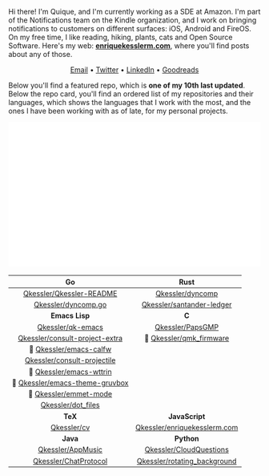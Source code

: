 Hi there! I'm Quique, and I'm currently working as a SDE at Amazon. I'm part of the Notifications team on the Kindle organization, and I work on bringing notifications to customers on different surfaces: iOS, Android and FireOS. On my free time, I like reading, hiking, plants, cats and Open Source Software. Here's my web: [**enriquekesslerm.com**](https://enriquekesslerm.com), where you'll find posts about any of those.

<div align="center">

[Email](mailto:enrique.kesslerm@gmail.com) • [Twitter](https://twitter.com/quique_kessler) • [LinkedIn](https://www.linkedin.com/in/enrique-kessler-martinez/) • [Goodreads](https://www.goodreads.com/user/show/130860665-quique)

</div>

Below you'll find a featured repo, which is **one of my 10th last updated**. Below the repo card, you'll find an ordered list of my repositories and their languages, which shows the languages that I work with the most, and the ones I have been working with as of late, for my personal projects.

<div align="center">
    <a href="https://github.com/Qkessler/PapsGMP">
        <img src="src/repo-card.svg" alt="Repo card which links to the Repo itself, in Github.">
    </a>
</div>

<div align='center'>

|  **Go**  |  **Rust**  |
| :--: | :--: |
|  [Qkessler/Qkessler-README](https://github.com/Qkessler/Qkessler-README) |   [Qkessler/dyncomp](https://github.com/Qkessler/dyncomp)  |
|  [Qkessler/dyncomp.go](https://github.com/Qkessler/dyncomp.go) |   [Qkessler/santander-ledger](https://github.com/Qkessler/santander-ledger)  |
|  **Emacs Lisp**  |  **C**  |
|  [Qkessler/qk-emacs](https://github.com/Qkessler/qk-emacs) |   [Qkessler/PapsGMP](https://github.com/Qkessler/PapsGMP)  |
|  [Qkessler/consult-project-extra](https://github.com/Qkessler/consult-project-extra) | :small_orange_diamond:  [Qkessler/qmk_firmware](https://github.com/Qkessler/qmk_firmware)  |
| :small_orange_diamond: [Qkessler/emacs-calfw](https://github.com/Qkessler/emacs-calfw) |   |
|  [Qkessler/consult-projectile](https://github.com/Qkessler/consult-projectile) |   |
| :small_orange_diamond: [Qkessler/emacs-wttrin](https://github.com/Qkessler/emacs-wttrin) |   |
| :small_orange_diamond: [Qkessler/emacs-theme-gruvbox](https://github.com/Qkessler/emacs-theme-gruvbox) |   |
| :small_orange_diamond: [Qkessler/emmet-mode](https://github.com/Qkessler/emmet-mode) |   |
|  [Qkessler/dot_files](https://github.com/Qkessler/dot_files) |   |
|  **TeX**  |  **JavaScript**  |
|  [Qkessler/cv](https://github.com/Qkessler/cv) |   [Qkessler/enriquekesslerm.com](https://github.com/Qkessler/enriquekesslerm.com)  |
|  **Java**  |  **Python**  |
|  [Qkessler/AppMusic](https://github.com/Qkessler/AppMusic) |   [Qkessler/CloudQuestions](https://github.com/Qkessler/CloudQuestions)  |
|  [Qkessler/ChatProtocol](https://github.com/Qkessler/ChatProtocol) |   [Qkessler/rotating_background](https://github.com/Qkessler/rotating_background)  |

</div>
